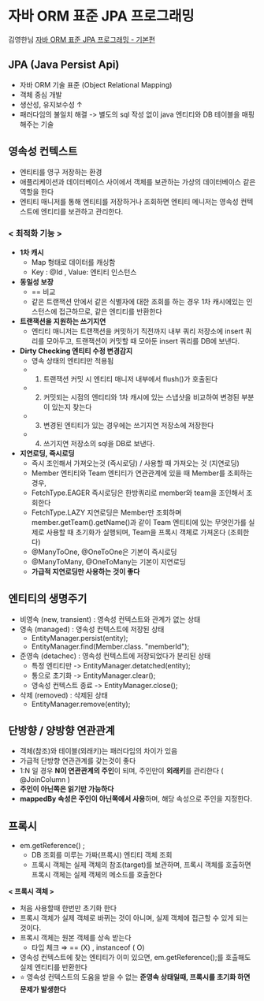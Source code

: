 # 자바 ORM 표준 JPA 프로그래밍
김영한님   [자바 ORM 표준 JPA 프로그래밍 - 기본편](https://www.inflearn.com/course/ORM-JPA-Basic/dashboard)

## JPA (Java Persist Api)
- 자바 ORM 기술 표준 (Object Relational Mapping)
- 객체 중심 개발
- 생산성, 유지보수성 ↑
- 패러다임의 불일치 해결
-> 별도의 sql 작성 없이 java 엔티티와 DB 테이블을 매핑해주는 기술


## 영속성 컨텍스트 
- 엔티티를 영구 저장하는 환경
- 애플리케이션과 데이터베이스 사이에서 객체를 보관하는 가상의 데이터베이스 같은 역할을 한다
- 엔티티 매니저를 통해 엔티티를 저장하거나 조회하면 엔티티 메니저는 영속성 컨텍스트에 엔티티를 보관하고 관리한다.

### < 최적화 기능 >
- **1차 캐시** 
  -  Map 형태로 데이터를 캐싱함 
  -  Key : @Id , Value: 엔티티 인스턴스
- **동일성 보장**
  - == 비교
  -  같은 트랜잭션 안에서 같은 식별자에 대한 조회를 하는 경우 1차 캐시에있는 인스턴스에 접근하므로, 같은 엔티티를 반환한다 
- **트랜잭션을 지원하는 쓰기지연**
  -  엔티티 매니저는 트랜잭션을 커밋하기 직전까지 내부 쿼리 저장소에 insert 쿼리를 모아두고, 트랜잭션이 커밋할 때 모아둔 insert 쿼리를 DB에 보낸다.
- **Dirty Checking 엔티티 수정 변경감지**
  - 영속 상태의 엔티티만 적용됨
  - 1. 트랜잭션 커밋 시 엔티티 매니저 내부에서 flush()가 호출된다
  - 2. 커밋되는 시점의 엔티티와 1차 캐시에 있는 스냅샷을 비교하여 변경된 부분이 있는지 찾는다
  - 3. 변경된 엔티티가 있는 경우에는 쓰기지연 저장소에 저장한다
  - 4. 쓰기지연 저장소의 sql을 DB로 보낸다.
- **지연로딩, 즉시로딩**
  - 즉시 조인해서 가져오는것 (즉시로딩) / 사용할 때 가져오는 것 (지연로딩)
  - Member 엔티티와 Team 엔티티가 연관관계에 있을 때 Member를 조회하는 경우,
  - FetchType.EAGER 즉시로딩은 한방쿼리로 member와 team을 조인해서 조회한다
  - FetchType.LAZY 지연로딩은 Member만 조회하며 member.getTeam().getName()과 같이 Team 엔티티에 있는 무엇인가를 실제로 사용할 때 초기화가 실행되며, Team을 프록시 객체로 가져온다 (조회한다)
  - @ManyToOne, @OneToOne은 기본이 즉시로딩
  - @ManyToMany, @OneToMany는 기본이 지연로딩
  - **가급적 지연로딩만 사용하는 것이 좋다**

## 엔티티의 생명주기
- 비영속 (new, transient) :  영속성 컨텍스트와 관계가 없는 상태
- 영속   (managed)        :  영속성 컨텍스트에 저장된 상태 
  - EntityManager.persist(entity);
  - EntityManager.find(Member.class. "memberId");
- 준영속 (detachec)       :  영속성 컨텍스트에 저장되었다가 분리된 상태 
  - 특정 엔티티만 -> EntityManager.detatched(entity);
  - 통으로 초기화 -> EntityManager.clear();
  - 영속성 컨텍스트 종료 -> EntityManager.close();
- 삭제   (removed)        :  삭제된 상태 
  - EntityManager.remove(entity);

## 단방향 / 양방향 연관관계
- 객체(참조)와 테이블(외래키)는 패러다임의 차이가 있음
- 가급적 단방향 연관관계를 갖는것이 좋다
- 1:N 일 경우 **N이 연관관계의 주인**이 되며, 주인만이 **외래키**를 관리한다 ( @JoinColumn )
- **주인이 아닌쪽은 읽기만 가능하다**
- **mappedBy 속성은 주인이 아닌쪽에서 사용**하며, 해당 속성으로 주인을 지정한다.


## 프록시
- em.getReference() ;
    - DB 조회를 미루는 가짜(프록시) 엔티티 객체 조회
    - 프록시 객체는 실제 객체의 참조(target)를 보관하며, 프록시 객체를 호출하면 프록시 객체는 실제 객체의 메소드를 호출한다

**< 프록시 객체 >**

- 처음 사용할때 한번만 초기화 한다
- 프록시 객체가 실제 객체로 바뀌는 것이 아니며, 실제 객체에 접근할 수 있게 되는 것이다.
- 프록시 객체는 원본 객체를 상속 받는다
    - 타입 체크 ⇒ == (X) , instanceof ( O)
- 영속성 컨텍스트에 찾는 엔티티가 이미 있으면, em.getReference();를 호출해도 실제 엔티티를 반환한다
- ⭐ 영속성 컨텍스트의 도움을 받을 수 없는 **준영속 상태일때, 프록시를 초기화 하면 문제가 발생한다**
